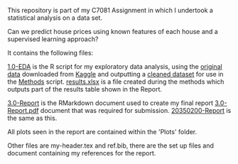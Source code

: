 This repository is part of my C7081 Assignment in which I undertook a statistical analysis on a data set.

Can we predict house prices using known features of each house and a supervised learning approach?

It contains the following files:

[1.0-EDA](1.0-EDA.R) is the R script for my exploratory data analysis, using the [original data](original-data.csv) downloaded from [Kaggle](https://www.kaggle.com/shree1992/housedata) and outputting a [cleaned dataset](cleaned-data.xlsx) for use in the [Methods](2.0-Methods.R) script. [results.xlsx](results.xlsx) is a file created during the methods which outputs part of the results table shown in the Report.

[3.0-Report](3.0-Report.Rmd) is the RMarkdown document used to create my final report [3.0-Report.pdf](3.0-Report.pdf) document that was required for submission. [20350200-Report](20350200-Report.pdf) is the same as this. 

All plots seen in the report are contained within the 'Plots' folder.

Other files are my-header.tex and ref.bib, there are the set up files and document containing my references for the report.
